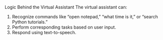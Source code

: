 Logic Behind the Virtual Assistant
The virtual assistant can:

1. Recognize commands like “open notepad,” “what time is it,” or “search Python tutorials.”
2. Perform corresponding tasks based on user input.
3. Respond using text-to-speech.
